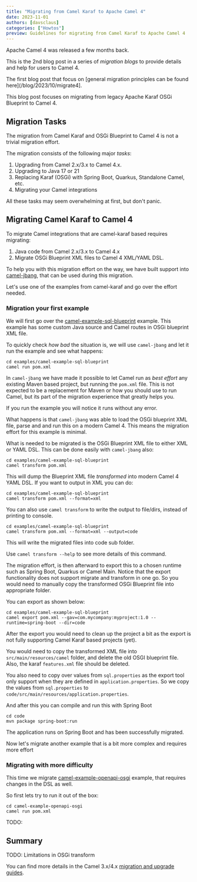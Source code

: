 ```yaml
---
title: "Migrating from Camel Karaf to Apache Camel 4"
date: 2023-11-01
authors: [davsclaus]
categories: ["Howtos"]
preview: Guidelines for migrating from Camel Karaf to Apache Camel 4
---
```


Apache Camel 4 was released a few months back. 

This is the 2nd blog post in a series of _migration blogs_ to provide details and help for
users to Camel 4.

The first blog post that focus on [general migration principles can be found here](/blog/2023/10/migrate4]. 

This blog post focuses on migrating from legacy Apache Karaf OSGi Blueprint to Camel 4.

## Migration Tasks

The migration from Camel Karaf and OSGi Blueprint to Camel 4 is not a trivial migration effort.

The migration consists of the following major _tasks_:

1. Upgrading from Camel 2.x/3.x to Camel 4.x.
2. Upgrading to Java 17 or 21
3. Replacing Karaf (OSGi) with Spring Boot, Quarkus, Standalone Camel, etc.
4. Migrating your Camel integrations

All these tasks may seem overwhelming at first, but don't panic. 

## Migrating Camel Karaf to Camel 4

To migrate Camel integrations that are camel-karaf based requires migrating:

1. Java code from Camel 2.x/3.x to Camel 4.x
2. Migrate OSGi Blueprint XML files to Camel 4 XML/YAML DSL.

To help you with this migration effort on the way, we have built support into [camel-jbang](/manual/camel-jbang.html),
that can be used during this migration.

Let's use one of the examples from camel-karaf and go over the effort needed.

### Migration your first example

We will first go over the [camel-example-sql-blueprint](https://github.com/apache/camel-karaf-examples/tree/main/examples/camel-example-sql-blueprint) example.
This example has some custom Java source and Camel routes in OSGi blueprint XML file.

To quickly check _how bad_ the situation is, we will use `camel-jbang` and let it run the example and see what happens:

```
cd examples/camel-example-sql-blueprint
camel run pom.xml
```

In `camel-jbang` we have made it possible to let Camel run as _best effort_ any existing Maven based project, but running the `pom.xml` file.
This is not expected to be a replacement for Maven or how you should use to run Camel, but its part of the migration experience that greatly helps you.

If you run the example you will notice it runs without any error. 

What happens is that `camel-jbang` was able to load the OSGi blueprint XML file, parse <bean> and <camelContext> and run this on a modern Camel 4.
This means the migration effort for this example is minimal.

What is needed to be migrated is the OSGi Blueprint XML file to either XML or YAML DSL. This can be done easily with `camel-jbang` also:

```
cd examples/camel-example-sql-blueprint
camel transform pom.xml 
```

This will dump the Blueprint XML file _transformed_ into modern Camel 4 YAML DSL. If you want to output in XML you can do:

```
cd examples/camel-example-sql-blueprint
camel transform pom.xml --format=xml
```

You can also use `camel transform` to write the output to file/dirs, instead of printing to console.

```
cd examples/camel-example-sql-blueprint
camel transform pom.xml --format=xml --output=code
```

This will write the migrated files into code sub folder. 

Use `camel transform --help` to see more details of this command.

The migration effort, is then afterward to export this to a chosen runtime such as Spring Boot, Quarkus or Camel Main.
Notice that the export functionality does not support migrate and transform in one go. So you would need to manually
copy the transformed OSGi Blueprint file into appropriate folder. 

You can export as shown below:

```
cd examples/camel-example-sql-blueprint
camel export pom.xml --gav=com.mycompany:myproject:1.0 --runtime=spring-boot --dir=code 
```

After the export you would need to clean up the project a bit as the export is not fully supporting Camel Karaf based projects (yet).

You would need to copy the transformed XML file into `src/main/resources/camel` folder, and delete the old OSGI blueprint file.
Also, the karaf `features.xml` file should be deleted.

You also need to copy over values from `sql.properties` as the export tool only support when they are defined in `application.properties`.
So we copy the values from `sql.properties` to `code/src/main/resources/application.properties`.

And after this you can compile and run this with Spring Boot

```
cd code
mvn package spring-boot:run
```

The application runs on Spring Boot and has been successfully migrated.

Now let's migrate another example that is a bit more complex and requires more effort 

### Migrating with more difficulty 

This time we migrate [camel-example-openapi-osgi](https://github.com/apache/camel-karaf-examples/tree/main/examples/camel-example-openapi-osgi) example,
that requires changes in the DSL as well.

So first lets try to run it out of the box:

```
cd camel-example-openapi-osgi
camel run pom.xml
```

TODO: 


## Summary

TODO: Limitations in OSGi transform

You can find more details in the Camel 3.x/4.x [migration and upgrade guides](/manual/migration-and-upgrade.html).